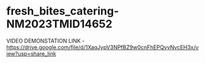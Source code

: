 # fresh_bites_catering-NM2023TMID14652

VIDEO DEMONSTATION LINK - https://drive.google.com/file/d/1XaqJypV3NPfBZ9w0cnFhEPQvvNvcEH3x/view?usp=share_link
